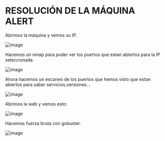 # RESOLUCIÓN DE LA MÁQUINA ALERT

Abrimos la máquina y vemos su IP.

![image](https://github.com/user-attachments/assets/d11f6e60-0c79-4b3e-8656-d29206b561f6)

Hacemos un nmap para poder ver los puertos que estan abiertos para la IP seleccionada.

![image](https://github.com/user-attachments/assets/709e7702-e62a-43c1-a99f-ebe5e3d0810e)

Ahora hacemos un escaneo de los puertos que hemos visto que estan abiertos para saber servicios,versiones...

![image](https://github.com/user-attachments/assets/a8312df8-38f7-455d-95f2-3820a558bbed)

Abrimos la web y vemos esto: 

![image](https://github.com/user-attachments/assets/d0d30ed1-937c-48a7-a1bf-c3d796e01d00)

Hacemos fuerza bruta con gobuster.

![image](https://github.com/user-attachments/assets/cdb67ea8-03a0-4be7-8afb-0963878dd4e8)




